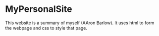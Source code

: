 # MyPersonalSite

This website is a summary of myself (AAron Barlow). It uses html to form the webpage and css to style that page. 
